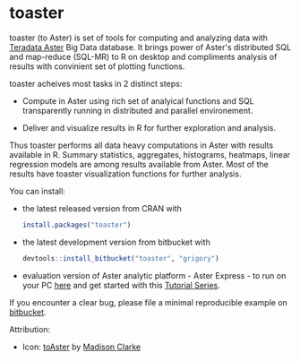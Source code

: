 # toaster

toaster (to Aster) is set of tools for computing and analyzing data with [Teradata Aster](http://www.asterdata.com/) Big Data database. It brings power of Aster's distributed SQL and map-reduce (SQL-MR) to R on desktop and compliments analysis of results with convinient set of plotting functions.

toaster acheives most tasks in 2 distinct steps:

* Compute in Aster using rich set of analyical functions and SQL transparently running in distributed and parallel environement.

* Deliver and visualize results in R for further exploration and analysis.
 
Thus toaster performs all data heavy computations in Aster with results available in R. Summary statistics, aggregates, histograms, heatmaps, linear regression models are among results available from Aster. Most of the results have toaster visualization functions for further analysis.

You can install:

* the latest released version from CRAN with

    ```R
    install.packages("toaster")
    ````


* the latest development version from bitbucket with

    ```R
    devtools::install_bitbucket("toaster", "grigory")
    ````

* evaluation version of Aster analytic platform - Aster Express - to run on your PC [here](http://community.teradata.com/community/teradata-big-data-analytics-community/downloads) and get started with this [Tutorial Series](http://www.asterdata.com/download_aster_express/tutorial.php).


If you encounter a clear bug, please file a minimal reproducible example on [bitbucket](https://bitbucket.org/grigory/toaster/issues).

Attribution:

* Icon: [toAster](http://maytitan.deviantart.com/art/ToAster-468393069) by [Madison Clarke](http://maytitan.deviantart.com/)
